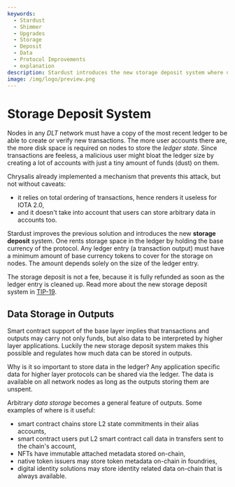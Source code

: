 ```yaml
---
keywords:
  - Stardust
  - Shimmer
  - Upgrades
  - Storage
  - Deposit
  - Data
  - Protocol Improvements
  - explanation
description: Stardust introduces the new storage deposit system where data storage on protocol level is tied to refundable token deposits.
image: /img/logo/preview.png
---
```


# Storage Deposit System

Nodes in any _DLT_ network must have a copy of the most recent ledger to be able to create or verify new transactions. The
more user accounts there are, the more disk space is required on nodes to store the _ledger state_. Since transactions
are feeless, a malicious user might bloat the ledger size by creating a lot of accounts with just a tiny amount of funds
(dust) on them.

Chrysalis already implemented a mechanism that prevents this attack, but not without caveats:

- it relies on total ordering of transactions, hence renders it useless for IOTA 2.0,
- and it doesn't take into account that users can store arbitrary data in accounts too.

Stardust improves the previous solution and introduces the new **storage deposit** system. One rents storage space in
the ledger by holding the base currency of the protocol. Any ledger entry (a transaction output) must have a minimum
amount of base currency tokens to cover for the storage on nodes. The amount depends solely on the size of the
ledger entry.

The storage deposit is not a fee, because it is fully refunded as soon as the ledger entry is cleaned up. Read more
about the new storage deposit system in [TIP-19](https://github.com/iotaledger/tips/blob/main/tips/TIP-0019/tip-0019.md).

## Data Storage in Outputs

Smart contract support of the base layer implies that transactions and outputs may carry not only funds, but also data
to be interpreted by higher layer applications. Luckily the new storage deposit system makes this possible and regulates
how much data can be stored in outputs.

Why is it so important to store data in the ledger? Any application specific data for higher layer protocols can be
shared via the ledger. The data is available on all network nodes as long as the outputs storing them are unspent.

Arbitrary _data storage_ becomes a general feature of outputs. Some examples of where is it useful:

- smart contract chains store L2 state commitments in their alias accounts,
- smart contract users put L2 smart contract call data in transfers sent to the chain's account,
- NFTs have immutable attached metadata stored on-chain,
- native token issuers may store token metadata on-chain in foundries,
- digital identity solutions may store identity related data on-chain that is always available.
